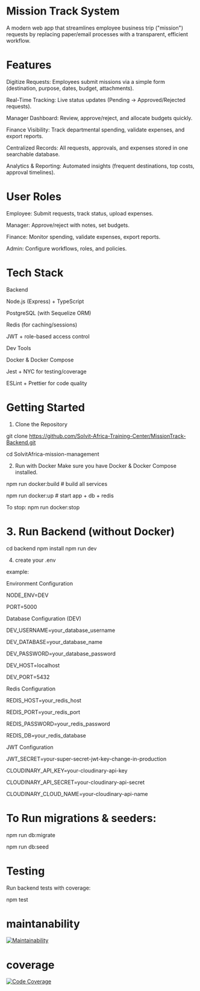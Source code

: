 # Mission Track System

A modern web app that streamlines employee business trip ("mission") requests by replacing paper/email processes with a transparent, efficient workflow.



# Features
Digitize Requests: Employees submit missions via a simple form (destination, purpose, dates, budget, attachments).

Real-Time Tracking: Live status updates (Pending → Approved/Rejected requests).

Manager Dashboard: Review, approve/reject, and allocate budgets quickly.

Finance Visibility: Track departmental spending, validate expenses, and export reports.

Centralized Records: All requests, approvals, and expenses stored in one searchable database.

Analytics & Reporting: Automated insights (frequent destinations, top costs, approval timelines).





# User Roles

Employee: Submit requests, track status, upload expenses.

Manager: Approve/reject with notes, set budgets.

Finance: Monitor spending, validate expenses, export reports.

Admin: Configure workflows, roles, and policies.


# Tech Stack
Backend

Node.js (Express) + TypeScript

PostgreSQL (with Sequelize ORM)

Redis (for caching/sessions)

JWT + role-based access control

Dev Tools

Docker & Docker Compose

Jest + NYC for testing/coverage

ESLint + Prettier for code quality



# Getting Started

1. Clone the Repository

git clone https://github.com/Solvit-Africa-Training-Center/MissionTrack-Backend.git

cd SolvitAfrica-mission-management

2. Run with Docker
Make sure you have Docker & Docker Compose installed.

npm run docker:build   # build all services

npm run docker:up      # start app + db + redis

To stop:
npm run docker:stop

# 3. Run Backend (without Docker)
cd backend
npm install
npm run dev

4. create your .env 

example:

Environment Configuration

NODE_ENV=DEV

PORT=5000

Database Configuration (DEV)

DEV_USERNAME=your_database_username

DEV_DATABASE=your_database_name

DEV_PASSWORD=your_database_password

DEV_HOST=localhost

DEV_PORT=5432

Redis Configuration

REDIS_HOST=your_redis_host

REDIS_PORT=your_redis_port

REDIS_PASSWORD=your_redis_password

REDIS_DB=your_redis_database

JWT Configuration

JWT_SECRET=your-super-secret-jwt-key-change-in-production

CLOUDINARY_API_KEY=your-cloudinary-api-key

CLOUDINARY_API_SECRET=your-cloudinary-api-secret

CLOUDINARY_CLOUD_NAME=your-cloudinary-api-name



# To Run migrations & seeders:

npm run db:migrate

npm run db:seed


# Testing

Run backend tests with coverage:

npm test

# maintanability
[![Maintainability](https://qlty.sh/gh/Solvit-Africa-Training-Center/projects/MissionTrack-Backend/maintainability.svg)](https://qlty.sh/gh/Solvit-Africa-Training-Center/projects/MissionTrack-Backend)

# coverage
[![Code Coverage](https://qlty.sh/gh/Solvit-Africa-Training-Center/projects/MissionTrack-Backend/coverage.svg)](https://qlty.sh/gh/Solvit-Africa-Training-Center/projects/MissionTrack-Backend)
